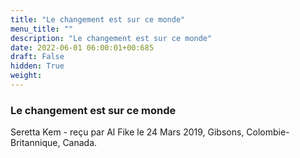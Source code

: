 ```yaml
---
title: "Le changement est sur ce monde"
menu_title: ""
description: "Le changement est sur ce monde"
date: 2022-06-01 06:00:01+00:685
draft: False
hidden: True
weight:
---
```

### Le changement est sur ce monde

Seretta Kem - reçu par Al Fike le 24 Mars 2019, Gibsons, Colombie-Britannique, Canada.



